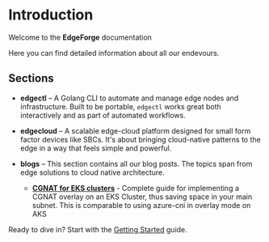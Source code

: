 # Introduction

Welcome to the **EdgeForge** documentation

Here you can find detailed information about all our endevours.


## Sections

- **edgectl** – A Golang CLI to automate and manage edge nodes and infrastructure. Built to be portable, `edgectl` works great both interactively and as part of automated workflows.

- **edgecloud** – A scalable edge-cloud platform designed for small form factor devices like SBCs. It's about bringing cloud-native patterns to the edge in a way that feels simple and powerful.

- **blogs** – This section contains all our blog posts. The topics span from edge solutions to cloud native architecture.
    - [**CGNAT for EKS clusters**](../blog/cgnat-overlay-with-eks.md) - Complete guide for implementing a CGNAT overlay on an EKS Cluster, thus saving space in your main subnet. This is comparable to using azure-cni in overlay mode on AKS

Ready to dive in? Start with the [Getting Started](/docs/getting-started) guide.